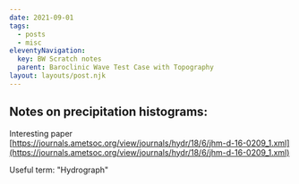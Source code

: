 ```yaml
---
date: 2021-09-01
tags:
  - posts
  - misc
eleventyNavigation:
  key: BW Scratch notes
  parent: Baroclinic Wave Test Case with Topography
layout: layouts/post.njk
---
```


## Notes on precipitation histograms:
Interesting paper [https://journals.ametsoc.org/view/journals/hydr/18/6/jhm-d-16-0209_1.xml](https://journals.ametsoc.org/view/journals/hydr/18/6/jhm-d-16-0209_1.xml)

Useful term: "Hydrograph"